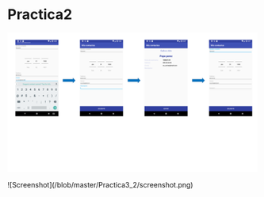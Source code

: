 # Practica2

<p align="center">

  <img src="https://github.com/Grandez/Practica2/blob/master/Practica3_2/screenshot.png" width="800"/>
</p>
![Screenshot](/blob/master/Practica3_2/screenshot.png)

